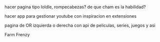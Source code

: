 
hacer pagina tipo loldle, rompecabezas? de que cham es la habilidad?

hacer app para gestionar youtube con inspiracion en extensiones

pagina de OR izquierda o derecha con api de peliculas, series, juegos y asi

Farm Frenzy